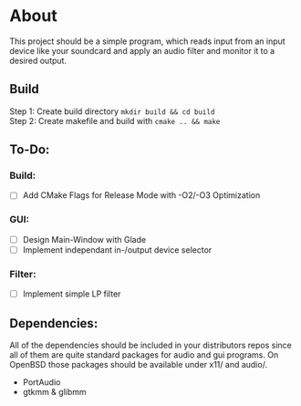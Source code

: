 # About  
This project should be a simple program, which reads input from an input device like your soundcard and apply an audio filter and monitor it to a desired output. 

## Build
Step 1: Create build directory  ``mkdir build && cd build``  
Step 2: Create makefile and build with   ``cmake .. && make``  

## To-Do:
### Build:
 - [ ] Add CMake Flags for Release Mode with -O2/-O3 Optimization  
### GUI: 
 - [ ] Design Main-Window with Glade
 - [ ] Implement independant in-/output device selector
### Filter:
 - [ ] Implement simple LP filter

## Dependencies:
All of the dependencies should be included in your distributors repos since all of them are quite standard packages for audio and gui programs. On OpenBSD those packages should be available under x11/ and audio/.
 - PortAudio
 - gtkmm & glibmm 
